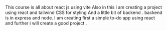 This course is all about react js using vite 
Also in this i am creating a project using react and tailwind CSS for styling
And a little bit of backend .
backend is in express and node.
I am creating first a simple to-do app using react and further i will create a good project .
 
